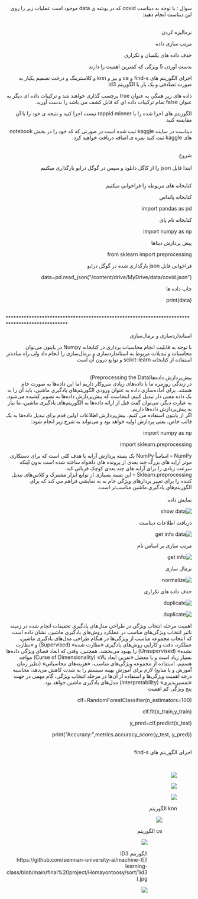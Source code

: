 <div dir="rtl">
سوال : با توجه به دیتاست covid که در پوشه ی data موجود است عملیات زیر را روی این دیتاست انجام دهید:
</div>  
<br/>

<div dir="rtl">
  
نرمالیزه کردن

مرتب سازی داده
  
حذف داده های یکسان و تکراری
  
بدست آوردن 5 ویژگی که کمترین اهمیت را دارند
  
اجرای الگوریتم های find-s و ce و بیز و knn و کلاسترینگ و درخت تصمیم یکبار به صورت تصادفی و یک بار با الگوریتم id3
  
داده های زیر همگی به عنوان true برچسب گذاری خواهند شد و ترکیبات داده ای دیگر به عنوان false تمام ترکیبات داده ای که قابل کشف می باشد را بدست آورید.
  
الگوریتم های اجرا شده را با rappid minner نیست اجرا کنید و نتیجه ی خود را با آن مقایسه کنید
  
دیتاست در سایت kaggle ثبت شده است در صورتی که کد خود را در بخش notebook های kaggle ثبت کنید نمره ی اضافه دریافت خواهید کرد.
  
</div> 

<br/>

<div dir="rtl">
شروع
</div>
<br/>
<div dir="rtl">
ابتدا فایل json را از کاگل دانلود و سپس در گوگل درایو بارگذاری میکنیم 
</div>  
<br/>

<div dir="rtl">
  
کتابخانه های مربوطه را فراخوانی میکنیم

کتابخانه پانداس  

import pandas as pd

کتابخانه نام پای

import numpy as np

پیش پردازش دیتاها

from sklearn import preprocessing

فراخوانی فایل json بارگذاری شده در گوگل درایو

data=pd.read_json("/content/drive/MyDrive/data/covid.json")

چاپ داده ها

print(data)
  
</div>

<br/>
***********************************************************************************************
<div dir="rtl">
  
استانداردسازی و نرمال‌سازی
  
با توجه به قابلیت انجام محاسبات برداری در کتابخانه Numpy در پایتون می‌توان محاسبات و تبدیلات مربوط به استانداردسازی و نرمال‌سازی را انجام داد ولی راه ساده‌تر استفاده از کتابخانه scikit-learn و توابع درون آن است
<div/>
<br/>
  
<div dir="rtl">
پیش‌پردازش داده‌ها(Preprocessing the Data)
<div/>

<div dir="rtl">
در زندگی روزمره ما با داده‌های زیادی سروکار داریم اما این داده‌ها به صورت خام هستند. برای آماده‌سازی داده به عنوان ورودی الگوریتم‌های یادگیری ماشین، باید آن را به یک داده معنی دار تبدیل کنیم. اینجاست که پیش‌پردازش داده‌ها به تصویر کشیده می‌شود. به عبارت دیگر، می‌توان گفت قبل از ارائه داده‌ها به الگوریتم‌های یادگیری ماشین، ما نیاز به پیش‌پردازش داده‌ها داریم.
<div/>

<div dir="rtl">
اگر از پایتون استفاده می کنیم، پیش‌پردازش اطلاعات اولین قدم برای تبدیل داده‌ها به یک قالب خاص، یعنی پردازش اولیه خواهد بود و می‌تواند به شرح زیر انجام شود:
<div/>
  
import numpy as np
  
import sklearn.preprocessing

<div dir="rtl">
NumPy – اساساً NumPy یک بسته پردازش آرایه با هدف کلی است که برای دستکاری موثر آرایه های بزرگ چند بعدی از پرونده های دلخواه ساخته شده است بدون اینکه سرعت زیادی را برای آرایه های چند بعدی کوچک قربانی کند.
<div/>
  
  
<div dir="rtl">  
Sklearn.preprocessing – این بسته بسیاری از توابع ابزار مشترک و کلاس‌های تبدیل کننده را برای تغییر بردارهای ویژگی خام به به نمایشی فراهم می کند که برای الگوریتم‌های یادگیری ماشین مناسب‌تر است.    
<div/>
<br/>
  
<div dir="rtl">  
نمایش داده
</div>
  
![show data](https://github.com/semnan-university-ai/machine-learning-class/blob/main/final%20project/Homayontoosy/sort/1.jpg)

<div dir="rtl">  
دریافت اطلاعات دیتاست
</div>  
  
![get info data](https://github.com/semnan-university-ai/machine-learning-class/blob/main/final%20project/Homayontoosy/sort/2.jpg)  
  
<div dir="rtl">  
مرتب سازی بر اساس نام
</div>   

![get info](https://github.com/semnan-university-ai/machine-learning-class/blob/main/final%20project/Homayontoosy/sort/4.jpg)  

<div dir="rtl">  
نرمال سازی
</div>    
  
![normalize](https://github.com/semnan-university-ai/machine-learning-class/blob/main/final%20project/Homayontoosy/sort/5.jpg)  
  
<div dir="rtl"> 
حذف داده های تکراری  
</div>
  
![duplicate](https://github.com/semnan-university-ai/machine-learning-class/blob/main/final%20project/Homayontoosy/sort/6.jpg)  

  
![duplicate](https://github.com/semnan-university-ai/machine-learning-class/blob/main/final%20project/Homayontoosy/sort/7.jpg)    
  
<div dir="rtl"> 
اهمیت مرحله انتخاب ویژگی در طراحی مدل‌های یادگیری
تحقیقات انجام شده در زمینه تاثیر انتخاب ویژگی‌های مناسب در عملکرد روش‌های یادگیری ماشین، نشان داده است که انتخاب مجموعه مناسب از ویژگی‌ها در هنگام طراحی مدل‌های یادگیری ماشین، عملکرد، دقت و کارایی روش‌های یادگیری «نظارت شده» (Supervised) و «نظارت نشده» (Unsupervised) را بهبود می‌بخشد. همچنین، وقتی که ابعاد فضای ویژگی داده‌ها بسیار زیاد است و با معضل «نفرین ابعاد بالا» (Curse of Dimensionality) مواجه هستیم، استفاده از مجموعه ویژگی‌های مناسب، «هزینه‌های محاسباتی» (نظیر زمان آموزش و یا منابع) لازم برای آموزش بهینه سیستم را به شدت کاهش می‌دهد. محاسبه درجه اهمیت ویژگی‌ها و استفاده از آن‌ها در مرحله انتخاب ویژگی، گام مهمی در جهت «تفسیرپذیری» (Interpretability) مدل‌های یادگیری ماشین خواهد بود. 
</div>

<div dir="rtl"> 
پنج ویژگی کم اهمیت
</div>

clf=RandomForestClassifier(n_estimators=100)
  
clf.fit(x_train,y_train)

y_pred=clf.predict(x_test)

print("Accuracy:",metrics.accuracy_score(y_test, y_pred))


<br/>

<div dir="rtl">
اجرای الگوریتم های find-s
<dir/>
  
<br/>

![](https://github.com/semnan-university-ai/machine-learning-class/blob/main/final%20project/Homayontoosy/sort/8finds.jpg)
  
![](https://github.com/semnan-university-ai/machine-learning-class/blob/main/final%20project/Homayontoosy/sort/9finds.jpg)
  
![](https://github.com/semnan-university-ai/machine-learning-class/blob/main/final%20project/Homayontoosy/sort/10finds.jpg)  
  
<div dir="rtl">
knn الگوریتم
<dir/> 
  
![](https://github.com/semnan-university-ai/machine-learning-class/blob/main/final%20project/Homayontoosy/sort/1knn.jpg)

<div dir="rtl">
ce الگوریتم
<dir/> 
    
![](https://github.com/semnan-university-ai/machine-learning-class/blob/main/final%20project/Homayontoosy/sort/ce.jpg)  

<div dir="rtl">
الگوریتم ID3
</div>  
![](https://github.com/semnan-university-ai/machine-learning-class/blob/main/final%20project/Homayontoosy/sort/1id3.jpg)
  
![](https://github.com/semnan-university-ai/machine-learning-class/blob/main/final%20project/Homayontoosy/sort/2id3.jpg)  
  
